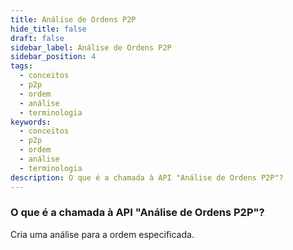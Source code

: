 ```yaml
---
title: Análise de Ordens P2P
hide_title: false
draft: false
sidebar_label: Análise de Ordens P2P
sidebar_position: 4
tags:
  - conceitos
  - p2p
  - ordem
  - análise
  - terminologia
keywords:
  - conceitos
  - p2p
  - ordem
  - análise
  - terminologia
description: O que é a chamada à API "Análise de Ordens P2P"?
---
```


### O que é a chamada à API "Análise de Ordens P2P"?

Cria uma análise para a ordem especificada.
